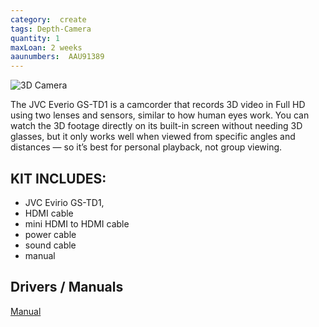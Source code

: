 ```yaml
---
category:  create
tags: Depth-Camera
quantity: 1
maxLoan: 2 weeks
aaunumbers:  AAU91389
---
```

![3D Camera](https://www3.jvckenwood.com/press/2011/gs-td1_top.jpg)

The JVC Everio GS-TD1 is a camcorder that records 3D video in Full HD using two lenses and sensors, similar to how human eyes work. You can watch the 3D footage directly on its built-in screen without needing 3D glasses, but it only works well when viewed from specific angles and distances — so it’s best for personal playback, not group viewing.
## KIT INCLUDES:
-  JVC Evirio GS-TD1, 
-  HDMI cable 
-  mini HDMI to HDMI cable 
-  power cable 
-  sound cable 
-  manual

## Drivers / Manuals
[Manual](https://images.webfronts.com/cache/frldrlthelob.pdf)



